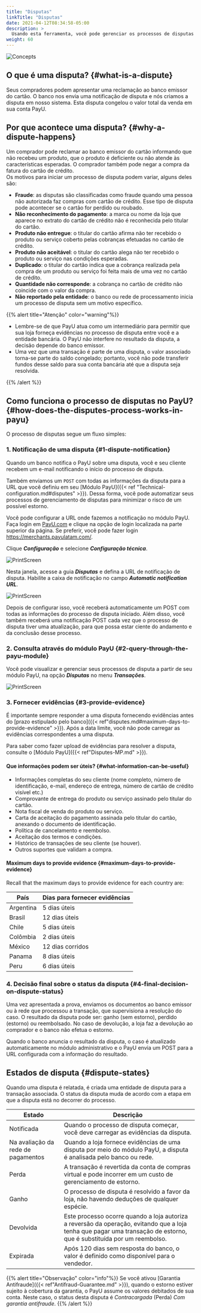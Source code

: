 ```yaml
---
title: "Disputas"
linkTitle: "Disputas"
date: 2021-04-12T08:34:58-05:00
description: >
  Usando esta ferramenta, você pode gerenciar os processos de disputas gerados em sua conta PayU.
weight: 60
---
```


![Concepts](/assets/Disputes/Disputes_pt.png)

## O que é uma disputa? {#what-is-a-dispute}
Seus compradores podem apresentar uma reclamação ao banco emissor do cartão. O banco nos envia uma notificação de disputa e nós criamos a disputa em nosso sistema. Esta disputa congelou o valor total da venda em sua conta PayU.

## Por que acontece uma disputa? {#why-a-dispute-happens}
Um comprador pode reclamar ao banco emissor do cartão informando que não recebeu um produto, que o produto é deficiente ou não atende às características esperadas. O comprador também pode negar a compra da fatura do cartão de crédito.<br>
Os motivos para iniciar um processo de disputa podem variar, alguns deles são:
* **Fraude**: as disputas são classificadas como fraude quando uma pessoa não autorizada faz compras com cartão de crédito. Esse tipo de disputa pode acontecer se o cartão for perdido ou roubado.
* **Não reconhecimento do pagamento**: a marca ou nome da loja que aparece no extrato do cartão de crédito não é reconhecida pelo titular do cartão.
* **Produto não entregue**: o titular do cartão afirma não ter recebido o produto ou serviço coberto pelas cobranças efetuadas no cartão de crédito.
* **Produto não aceitável**: o titular do cartão alega não ter recebido o produto ou serviço nas condições esperadas.
* **Duplicado**: o titular do cartão indica que a cobrança realizada pela compra de um produto ou serviço foi feita mais de uma vez no cartão de crédito.
* **Quantidade não corresponde**: a cobrança no cartão de crédito não coincide com o valor da compra.
* **Não reportado pela entidade**: o banco ou rede de processamento inicia um processo de disputa sem um motivo específico.


{{% alert title="Atenção" color="warning"%}}

* Lembre-se de que PayU atua como um intermediário para permitir que sua loja forneça evidências no processo de disputa entre você e a entidade bancária. O PayU não interfere no resultado da disputa, a decisão depende do banco emissor.
* Uma vez que uma transação é parte de uma disputa, o valor associado torna-se parte do saldo congelado; portanto, você não pode transferir fundos desse saldo para sua conta bancária até que a disputa seja resolvida.

{{% /alert %}} 

## Como funciona o processo de disputas no PayU? {#how-does-the-disputes-process-works-in-payu}
O processo de disputas segue um fluxo simples:

### 1. Notificação de uma disputa {#1-dispute-notification}
Quando um banco notifica o PayU sobre uma disputa, você e seu cliente recebem um e-mail notificando o início do processo de disputa.

Também enviamos um `POST` com todas as informações da disputa para a URL que você definiu em seu [Módulo PayU]({{< ref "Technical-configuration.md#disputes" >}}). Dessa forma, você pode automatizar seus processos de gerenciamento de disputas para minimizar o risco de um possível estorno.

Você pode configurar a URL onde fazemos a notificação no módulo PayU. Faça login em [PayU.com](payu.com) e clique na opção de login localizada na parte superior da página. Se preferir, você pode fazer login https://merchants.payulatam.com/.

Clique _**Configuração**_ e selecione _**Configuração técnica**_.

![PrintScreen](/assets/IntegrationVariables_01_pt.png)

Nesta janela, acesse a guia _**Disputas**_ e defina a URL de notificação de disputa. Habilite a caixa de notificação no campo _**Automatic notification URL**_.

![PrintScreen](/assets/Disputes/Disputes_01_pt.png)

Depois de configurar isso, você receberá automaticamente um POST com todas as informações do processo de disputa iniciado. Além disso, você também receberá uma notificação POST cada vez que o processo de disputa tiver uma atualização, para que possa estar ciente do andamento e da conclusão desse processo.

### 2. Consulta através do módulo PayU {#2-query-through-the-payu-module}
Você pode visualizar e gerenciar seus processos de disputa a partir de seu módulo PayU, na opção _**Disputas**_ no menu _**Transações**_.

![PrintScreen](/assets/Disputes/Disputes_02_pt.png)

### 3. Fornecer evidências {#3-provide-evidence}
É importante sempre responder a uma disputa fornecendo evidências antes do [prazo estipulado pelo banco]({{< ref"disputes.md#maximum-days-to-provide-evidence" >}}). Após a data limite, você não pode carregar as evidências correspondentes a uma disputa.

Para saber como fazer upload de evidências para resolver a disputa, consulte o [Módulo PayU]({{< ref"Disputes-MP.md" >}}).

#### Que informações podem ser úteis? {#what-information-can-be-useful}
* Informações completas do seu cliente (nome completo, número de identificação, e-mail, endereço de entrega, número de cartão de crédito visível etc.)
* Comprovante de entrega do produto ou serviço assinado pelo titular do cartão.
* Nota fiscal de venda do produto ou serviço.
* Carta de aceitação do pagamento assinada pelo titular do cartão, anexando o documento de identificação.
* Política de cancelamento e reembolso.
* Aceitação dos termos e condições.
* Histórico de transações de seu cliente (se houver).
* Outros suportes que validam a compra.

#### Maximum days to provide evidence {#maximum-days-to-provide-evidence}
Recall that the maximum days to provide evidence for each country are: 

| País      | Dias para fornecer evidências  |
|-----------|--------------------------------|
| Argentina | 5 dias úteis                   |
| Brasil    | 12 dias úteis                  |
| Chile     | 5 dias úteis                   |
| Colômbia  | 2 dias úteis                   |
| México    | 12 dias corridos               |
| Panama    | 8 dias úteis                   |
| Peru      | 6 dias úteis                   |

### 4. Decisão final sobre o status da disputa {#4-final-decision-on-dispute-status}
Uma vez apresentada a prova, enviamos os documentos ao banco emissor ou à rede que processou a transação, que supervisiona a resolução do caso. O resultado da disputa pode ser: ganho (sem estorno), perdido (estorno) ou reembolsado. No caso de devolução, a loja faz a devolução ao comprador e o banco não efetua o estorno.

Quando o banco anuncia o resultado da disputa, o caso é atualizado automaticamente no módulo administrativo e o PayU envia um POST para a URL configurada com a informação do resultado.

## Estados de disputa {#dispute-states}
Quando uma disputa é relatada, é criada uma entidade de disputa para a transação associada. O status da disputa muda de acordo com a etapa em que a disputa está no decorrer do processo.

| Estado | Descrição |
|---|---|
| Notificada | Quando o processo de disputa começar, você deve carregar as evidências da disputa. |
| Na avaliação da rede de pagamentos | Quando a loja fornece evidências de uma disputa por meio do módulo PayU, a disputa é analisada pelo banco ou rede. |
| Perda | A transação é revertida da conta de compras virtual e pode incorrer em um custo de gerenciamento de estorno. |
| Ganho | O processo de disputa é resolvido a favor da loja, não havendo deduções de qualquer espécie. |
| Devolvida | Este processo ocorre quando a loja autoriza a reversão da operação, evitando que a loja tenha que pagar uma transação de estorno, que é substituída por um reembolso. |
| Expirada | Após 120 dias sem resposta do banco, o valor é definido como disponível para o vendedor. |

{{% alert title="Observação" color="info"%}}
Se você ativou [Garantia Antifraude]({{< ref"Antifraud-Guarantee.md" >}}), quando o estorno estiver sujeito à cobertura da garantia, o PayU assume os valores debitados de sua conta. Neste caso, o status desta disputa é _Contracargada_ (Perda) _Com garantia antifraude_. 
{{% /alert %}}